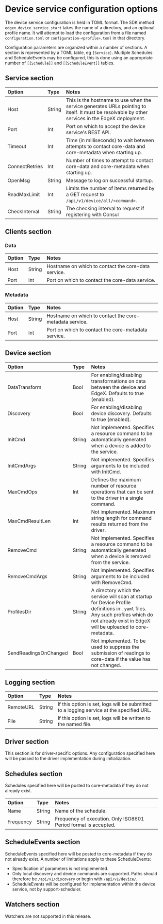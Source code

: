 # Device service configuration options

The device service configuration is held in TOML format. The SDK method `edgex_device_service_start` takes the name of a directory, and an optional profile name. It will attempt to load the configuration from a file named `configuration.toml` or `configuration-<profile>.toml` in that directory.

Configuration parameters are organized within a number of sections. A section is represented by a TOML table, eg `[Service]`. Multiple Schedules and ScheduleEvents may be configured, this is done using an appropriate number of `[[Schedule]]` and `[[ScheduleEvent]]` tables.

## Service section

Option | Type | Notes
:--- | :--- | :---
Host | String | This is the hostname to use when the service generates URLs pointing to itself. It must be resolvable by other services in the EdgeX deployment.
Port | Int | Port on which to accept the device service's REST API.
Timeout | Int | Time (in milliseconds) to wait between attempts to contact core-data and core-metadata when starting up.
ConnectRetries | Int | Number of times to attempt to contact core-data and core-metadata when starting up.
OpenMsg | String | Message to log on successful startup.
ReadMaxLimit | Int | Limits the number of items returned by a GET request to `/api/v1/device/all/<command>`.
CheckInterval | String | The checking interval to request if registering with Consul

## Clients section

### Data

Option | Type | Notes
:--- | :--- | :---
Host | String | Hostname on which to contact the core-data service.
Port | Int | Port on which to contact the core-data service.

### Metadata

Option | Type | Notes
:--- | :--- | :---
Host | String | Hostname on which to contact the core-metadata service.
Port | Int | Port on which to contact the core-metadata service.

## Device section

Option | Type | Notes
:--- | :--- | :---
DataTransform | Bool | For enabling/disabling transformations on data between the device and EdgeX. Defaults to true (enabled).
Discovery | Bool | For enabling/disabling device discovery. Defaults to true (enabled).
InitCmd | String | Not implemented. Specifies a resource command to be automatically generated when a device is added to the service.
InitCmdArgs | String | Not implemented. Specifies arguments to be included with InitCmd.
MaxCmdOps | Int | Defines the maximum number of resource operations that can be sent to the driver in a single command.
MaxCmdResultLen | Int | Not implemented. Maximum string length for command results returned from the driver.
RemoveCmd | String | Not implemented. Specifies a resource command to be automatically generated when a device is removed from the service.
RemoveCmdArgs | String | Not implemented. Specifies arguments to be included with RemoveCmd.
ProfilesDir | String | A directory which the service will scan at startup for Device Profile definitions in `.yaml` files. Any such profiles which do not already exist in EdgeX will be uploaded to core-metadata.
SendReadingsOnChanged | Bool | Not implemented. To be used to suppress the submission of readings to core-data if the value has not changed.

## Logging section

Option | Type | Notes
:--- | :--- | :---
RemoteURL | String | If this option is set, logs will be submitted to a logging service at the specified URL.
File | String | If this option is set, logs will be written to the named file.

## Driver section

This section is for driver-specific options. Any configuration specified here will be passed to the driver implementation during initialization.

## Schedules section

Schedules specified here will be posted to core-metadata if they do not already exist.

Option | Type | Notes
:--- | :--- | :---
Name | String | Name of the schedule.
Frequency | String | Frequency of execution. Only ISO8601 Period format is accepted.

## ScheduleEvents section

ScheduleEvents specified here will be posted to core-metadata if they do not already exist. A number of limitations apply to these ScheduleEvents:

* Specification of parameters is not implemented.
* Only local discovery and device commands are supported. Paths should therefore be `/api/v1/discovery` or begin with `/api/v1/device/`.
* ScheduleEvents will be configured for implementation within the device service, not by support-scheduler.

## Watchers section

Watchers are not supported in this release.
